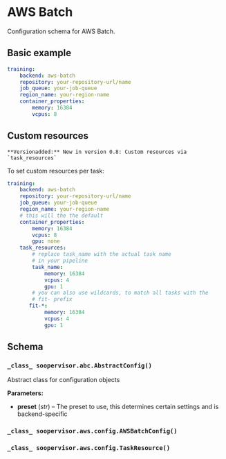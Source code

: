 # AWS Batch

Configuration schema for AWS Batch.

## Basic example

```yaml
training:
    backend: aws-batch
    repository: your-repository-url/name
    job_queue: your-job-queue
    region_name: your-region-name
    container_properties:
        memory: 16384
        vcpus: 8
```

## Custom resources

```{note}
**Versionadded:** New in version 0.8: Custom resources via `task_resources`
```

To set custom resources per task:

```yaml
training:
    backend: aws-batch
    repository: your-repository-url/name
    job_queue: your-job-queue
    region_name: your-region-name
    # this will the the default
    container_properties:
        memory: 16384
        vcpus: 8
        gpu: none
    task_resources:
        # replace task_name with the actual task name
        # in your pipeline
        task_name:
            memory: 16384
            vcpus: 4
            gpu: 1
        # you can also use wildcards, to match all tasks with the
        # fit- prefix
       fit-*:
            memory: 16384
            vcpus: 4
            gpu: 1
```

## Schema

### `_class_ soopervisor.abc.AbstractConfig()`
Abstract class for configuration objects

**Parameters:**

* **preset** (*str*) – The preset to use, this determines certain settings and is
backend-specific



### `_class_ soopervisor.aws.config.AWSBatchConfig()`

### `_class_ soopervisor.aws.config.TaskResource()`

